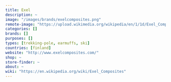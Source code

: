 ```yaml
---
title: Exel
description: ~
image: "/images/brands/exelcomposites.png"
remote-image: "https://upload.wikimedia.org/wikipedia/en/1/1d/Exel_Composites_logo.gif"
categories: []
brands: []
purposes: []
types: [trekking-pole, earmuffs, ski]
countries: [finland]
website: "http://www.exelcomposites.com/"
shop: ~
store-finder: ~
about: ~
wiki: "https://en.wikipedia.org/wiki/Exel_Composites"
---
```

